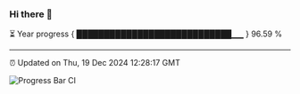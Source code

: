 ### Hi there 👋

⏳ Year progress { ████████████████████████████▁▁ } 96.59 %

---

⏰ Updated on Thu, 19 Dec 2024 12:28:17 GMT

![Progress Bar CI](https://github.com/liununu/liununu/workflows/Progress%20Bar%20CI/badge.svg)
